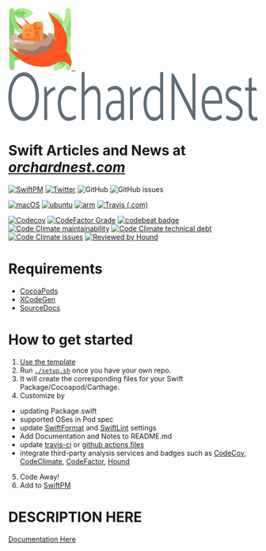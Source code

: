 &nbsp;

<a href="https://orchardnest.com"><img src="Public/images/logo.svg" height="125px">&nbsp;&nbsp;<img src="Public/images/wordmark.svg" height="100px"></a>



# Swift Articles and News at _[orchardnest.com](https://orchardnest.com)_

[![SwiftPM](https://img.shields.io/badge/SPM-Linux%20%7C%20iOS%20%7C%20macOS%20%7C%20watchOS%20%7C%20tvOS-success?logo=swift)](https://swift.org)
[![Twitter](https://img.shields.io/badge/twitter-@leogdion-blue.svg?style=flat)](http://twitter.com/leogdion)
![GitHub](https://img.shields.io/github/license/brightdigit/OrchardNest)
![GitHub issues](https://img.shields.io/github/issues/brightdigit/OrchardNest)

[![macOS](https://github.com/brightdigit/OrchardNest/workflows/macOS/badge.svg)](https://github.com/brightdigit/OrchardNest/actions?query=workflow%3AmacOS)
[![ubuntu](https://github.com/brightdigit/OrchardNest/workflows/ubuntu/badge.svg)](https://github.com/brightdigit/OrchardNest/actions?query=workflow%3Aubuntu)
[![arm](https://github.com/brightdigit/OrchardNest/workflows/arm/badge.svg)](https://github.com/brightdigit/OrchardNest/actions?query=workflow%3Aarm)
[![Travis (.com)](https://img.shields.io/travis/com/brightdigit/OrchardNest?logo=travis)](https://travis-ci.com/brightdigit/OrchardNest)

[![Codecov](https://img.shields.io/codecov/c/github/brightdigit/OrchardNest)](https://codecov.io/gh/brightdigit/OrchardNest)
[![CodeFactor Grade](https://img.shields.io/codefactor/grade/github/brightdigit/OrchardNest)](https://www.codefactor.io/repository/github/brightdigit/OrchardNest)
[![codebeat badge](https://codebeat.co/badges/4f86fb90-f8de-40c5-ab63-e6069cde5002)](https://codebeat.co/projects/github-com-brightdigit-OrchardNest-master)
[![Code Climate maintainability](https://img.shields.io/codeclimate/maintainability/brightdigit/OrchardNest)](https://codeclimate.com/github/brightdigit/OrchardNest)
[![Code Climate technical debt](https://img.shields.io/codeclimate/tech-debt/brightdigit/OrchardNest?label=debt)](https://codeclimate.com/github/brightdigit/OrchardNest)
[![Code Climate issues](https://img.shields.io/codeclimate/issues/brightdigit/OrchardNest)](https://codeclimate.com/github/brightdigit/OrchardNest)
[![Reviewed by Hound](https://img.shields.io/badge/Reviewed_by-Hound-8E64B0.svg)](https://houndci.com)

# Requirements 

* [CocoaPods](https://cocoapods.org)
* [XCodeGen](https://github.com/yonaskolb/XcodeGen)
* [SourceDocs](https://github.com/eneko/SourceDocs)

# How to get started

1. [Use the template](https://github.com/brightdigit/EggSeed/generate)
2. Run [`./setup.sh`](https://github.com/brightdigit/EggSeed/blob/master/setup.sh) once you have your own repo. 
3. It will create the corresponding files for your Swift Package/Cocoapod/Carthage.
4. Customize by 
  * updating Package.swift
  * supported OSes in Pod spec
  * update [SwiftFormat](https://github.com/brightdigit/EggSeed/blob/master/.swiftformat) and [SwiftLint](https://github.com/brightdigit/EggSeed/blob/master/.swiftlint.yml) settings
  * Add Documentation and Notes to README.md
  * update [travis-ci](https://github.com/brightdigit/EggSeed/blob/master/.travis.yml) or [github actions files](https://github.com/brightdigit/EggSeed/tree/master/.github/workflows)
  * integrate third-party analysis services and badges such as [CodeCov](https://codecov.io), [CodeClimate](https://codeclimate.com), [CodeFactor](https://www.codefactor.io/dashboard), [Hound](https://houndci.com)
5. Code Away!
5. Add to [SwiftPM](https://github.com/daveverwer/SwiftPMLibrary)

# DESCRIPTION HERE

[Documentation Here](/docs/README.md)

